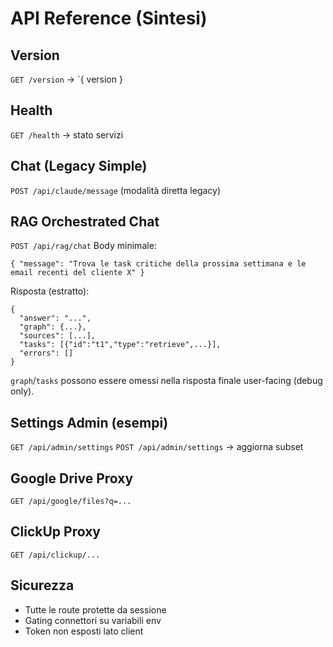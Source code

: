 # API Reference (Sintesi)

## Version
`GET /version` → `{ version }

## Health
`GET /health` → stato servizi

## Chat (Legacy Simple)
`POST /api/claude/message` (modalità diretta legacy)

## RAG Orchestrated Chat
`POST /api/rag/chat`
Body minimale:
```
{ "message": "Trova le task critiche della prossima settimana e le email recenti del cliente X" }
```
Risposta (estratto):
```
{
  "answer": "...",
  "graph": {...},
  "sources": [...],
  "tasks": [{"id":"t1","type":"retrieve",...}],
  "errors": []
}
```
`graph`/`tasks` possono essere omessi nella risposta finale user-facing (debug only).

## Settings Admin (esempi)
`GET /api/admin/settings`
`POST /api/admin/settings` → aggiorna subset

## Google Drive Proxy
`GET /api/google/files?q=...`

## ClickUp Proxy
`GET /api/clickup/...`

## Sicurezza
- Tutte le route protette da sessione
- Gating connettori su variabili env
- Token non esposti lato client

